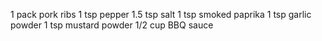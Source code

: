 1 pack pork ribs
1 tsp pepper
1.5 tsp salt 
1 tsp smoked paprika 
1 tsp garlic powder 
1 tsp mustard powder 
1/2 cup BBQ sauce
